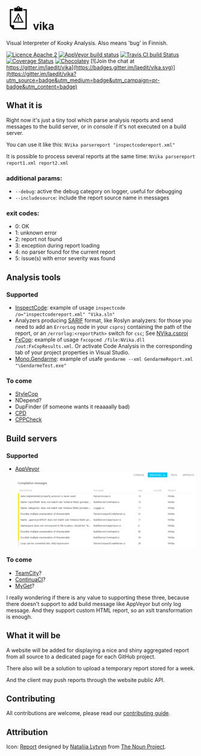 # ![Project icon](resources/icon.png) vika

Visual Interpreter of Kooky Analysis.
Also means 'bug' in Finnish.

[![Licence Apache 2](https://img.shields.io/badge/licence-Apache%202-blue.svg)](https://github.com/laedit/vika/blob/master/LICENSE) 
[![AppVeyor build status](https://img.shields.io/appveyor/ci/laedit/vika.svg?label=build+windows)](https://ci.appveyor.com/project/laedit/vika) 
[![Travis CI build Status](https://img.shields.io/travis/laedit/vika.svg?label=build+linux)](https://travis-ci.org/laedit/vika) 
[![Coverage Status](https://coveralls.io/repos/laedit/vika/badge.svg)](https://coveralls.io/r/laedit/vika) 
[![Chocolatey](https://img.shields.io/chocolatey/v/nvika.svg)](https://chocolatey.org/packages/nvika) 
[![Join the chat at https://gitter.im/laedit/vika](https://badges.gitter.im/laedit/vika.svg)](https://gitter.im/laedit/vika?utm_source=badge&utm_medium=badge&utm_campaign=pr-badge&utm_content=badge)

## What it is
Right now it's just a tiny tool which parse analysis reports and send messages to the build server, or in console if it's not executed on a build server.

You can use it like this: `NVika parsereport "inspectcodereport.xml"`

It is possible to process several reports at the same time: `NVika parsereport report1.xml report2.xml`

### additional params:
 - `--debug`: active the debug category on logger, useful for debugging
 - `--includesource`: include the report source name in messages

### exit codes:
 - 0: OK
 - 1: unknown error
 - 2: report not found
 - 3: exception during report loading
 - 4: no parser found for the current report
 - 5: issue(s) with error severity was found

## Analysis tools
### Supported
 - [InspectCode](https://chocolatey.org/packages/resharper-clt): example of usage `inspectcode /o="inspectcodereport.xml" "Vika.sln"`
 - Analyzers producing [SARIF](http://sarifweb.azurewebsites.net) format, like Roslyn analyzers: for those you need to add an `ErrorLog` node in your `csproj` containing the path of the report, or an `/errorlog:<reportPath>` switch for `csc`; See [NVika.csproj](https://github.com/laedit/vika/blob/master/src/NVika/NVika.csproj)
 - [FxCop](https://msdn.microsoft.com/en-us/library/bb429476(v=vs.80).aspx): example of usage `fxcopcmd /file:NVika.dll /out:FxCopResults.xml`. Or activate Code Analysis in the corresponding tab of your project properties in Visual Studio.
 - [Mono.Gendarme](http://www.mono-project.com/docs/tools+libraries/tools/gendarme/): example of usafe `gendarme --xml GendarmeReport.xml "\GendarmeTest.exe"`

### To come
 - [StyleCop](https://github.com/laedit/vika/issues/7)
 - NDepend?
 - DupFinder (if someone wants it reaaaally bad)
 - [CPD](https://github.com/laedit/vika/issues/27)
 - [CPPCheck](https://github.com/laedit/vika/issues/26)
 
## Build servers
### Supported
  - [AppVeyor](http://appveyor.com)
![AppVeyor example](resources/AppVeyor.png)
  
### To come
 - [TeamCity](https://github.com/laedit/vika/issues/4)?
 - [ContinuaCI](https://github.com/laedit/vika/issues/3)?
 - [MyGet](https://github.com/laedit/vika/issues/5)?

I really wondering if there is any value to supporting these three, because there doesn't support to add build message like AppVeyor but only log message.
And they support custom HTML report, so an xslt transformation is enough.

## What it will be
A website will be added for displaying a nice and shiny aggregated report from all source to a dedicated page for each GitHub project.

There also will be a solution to upload a temporary report stored for a week.

And the client may push reports through the website public API.

## Contributing
All contributions are welcome, please read our [contributing guide](CONTRIBUTING.md).

## Attribution
Icon: [Report](https://thenounproject.com/term/report/84881/) designed by [Nataliia Lytvyn](https://thenounproject.com/natashenkalitvin/) from [The Noun Project](https://thenounproject.com/).
